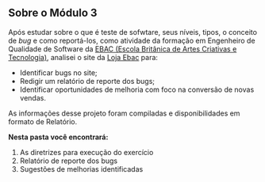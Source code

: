 ## Sobre o Módulo 3

Após estudar sobre o que é teste de sofwtare, seus níveis, tipos, o conceito de *bug* e como reportá-los, como atividade da formação em Engenheiro de Qualidade de Software da [EBAC (Escola Britânica de Artes Criativas e Tecnologia)](https://ebaconline.com.br/engenheiro-de-qualidade), analisei o site da [Loja Ebac](http://lojaebac.ebaconline.art.br/) para:

* Identificar bugs no site;
* Redigir um relatório de reporte dos bugs;
* Identificar oportunidades de melhoria com foco na conversão de novas vendas.

As informações desse projeto foram compiladas e disponibilidades em formato de Relatório.

__Nesta pasta você encontrará:__

1. As diretrizes para execução do exercício
2. Relatório de reporte dos bugs
3. Sugestões de melhorias identificadas
